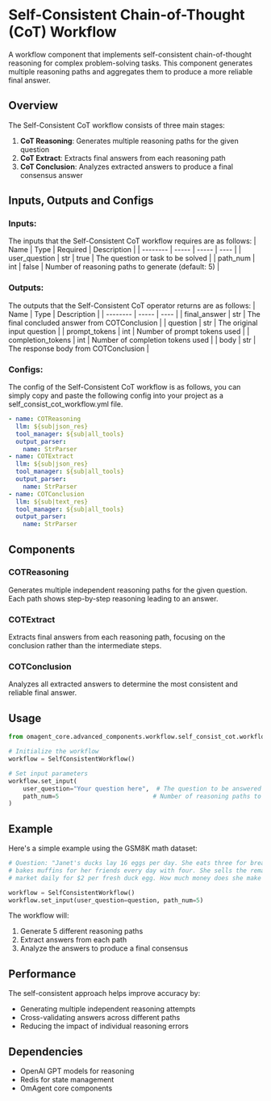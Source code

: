 # Self-Consistent Chain-of-Thought (CoT) Workflow

A workflow component that implements self-consistent chain-of-thought reasoning for complex problem-solving tasks. This component generates multiple reasoning paths and aggregates them to produce a more reliable final answer.

## Overview

The Self-Consistent CoT workflow consists of three main stages:

1. **CoT Reasoning**: Generates multiple reasoning paths for the given question
2. **CoT Extract**: Extracts final answers from each reasoning path
3. **CoT Conclusion**: Analyzes extracted answers to produce a final consensus answer

## Inputs, Outputs and Configs

### Inputs:
The inputs that the Self-Consistent CoT workflow requires are as follows:
| Name     | Type | Required | Description |
| -------- | ----- | ----- | ---- |
| user_question | str | true | The question or task to be solved |
| path_num | int | false | Number of reasoning paths to generate (default: 5) |

### Outputs:
The outputs that the Self-Consistent CoT operator returns are as follows:
| Name     | Type | Description |
| -------- | ----- | ---- |
| final_answer | str | The final concluded answer from COTConclusion |
| question | str | The original input question |
| prompt_tokens | int | Number of prompt tokens used |
| completion_tokens | int | Number of completion tokens used |
| body | str | The response body from COTConclusion |

### Configs:
The config of the Self-Consistent CoT workflow is as follows, you can simply copy and paste the following config into your project as a self_consist_cot_workflow.yml file.
```yml
- name: COTReasoning
  llm: ${sub|json_res}
  tool_manager: ${sub|all_tools}
  output_parser: 
    name: StrParser
- name: COTExtract
  llm: ${sub|json_res}
  tool_manager: ${sub|all_tools}
  output_parser: 
    name: StrParser
- name: COTConclusion
  llm: ${sub|text_res}
  tool_manager: ${sub|all_tools}
  output_parser: 
    name: StrParser
```

## Components

### COTReasoning

Generates multiple independent reasoning paths for the given question. Each path shows step-by-step reasoning leading to an answer.

### COTExtract

Extracts final answers from each reasoning path, focusing on the conclusion rather than the intermediate steps.

### COTConclusion

Analyzes all extracted answers to determine the most consistent and reliable final answer.

## Usage

```python
from omagent_core.advanced_components.workflow.self_consist_cot.workflow import SelfConsistentWorkflow

# Initialize the workflow
workflow = SelfConsistentWorkflow()

# Set input parameters
workflow.set_input(
    user_question="Your question here",  # The question to be answered
    path_num=5                          # Number of reasoning paths to generate
)
```

## Example

Here's a simple example using the GSM8K math dataset:

```python
# Question: "Janet's ducks lay 16 eggs per day. She eats three for breakfast every morning and 
# bakes muffins for her friends every day with four. She sells the remainder at the farmers' 
# market daily for $2 per fresh duck egg. How much money does she make per day at the farmers' market?"

workflow = SelfConsistentWorkflow()
workflow.set_input(user_question=question, path_num=5)
```

The workflow will:
1. Generate 5 different reasoning paths
2. Extract answers from each path
3. Analyze the answers to produce a final consensus

## Performance

The self-consistent approach helps improve accuracy by:
- Generating multiple independent reasoning attempts
- Cross-validating answers across different paths
- Reducing the impact of individual reasoning errors

## Dependencies

- OpenAI GPT models for reasoning
- Redis for state management
- OmAgent core components